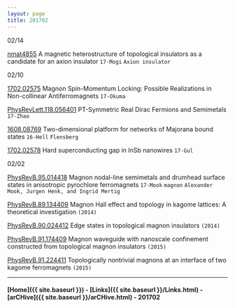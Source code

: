 ```yaml
---
layout: page
title: 201702
---
```



02/14

[nmat4855](http://www.nature.com/nmat/journal/vaop/ncurrent/full/nmat4855.html) A magnetic heterostructure of topological insulators as a candidate for an axion insulator `17-Mogi` `Axion insulator`

02/10

[1702.02575](https://arxiv.org/abs/1702.02575) Magnon Spin-Momentum Locking:
Possible Realizations in Non-collinear Antiferromagnets `17-Okuma`

[PhysRevLett.118.056401](http://journals.aps.org/prl/pdf/10.1103/PhysRevLett.118.056401) PT-Symmetric Real Dirac Fermions and Semimetals `17-Zhao`

[1608.08769](https://arxiv.org/abs/1608.08769) Two-dimensional platform for networks of Majorana bound states `16-Hell` `Flensberg`

[1702.02578](https://arxiv.org/abs/1702.02578) Hard superconducting gap in InSb nanowires `17-Gul`



02/02

[PhysRevB.95.014418](http://journals.aps.org/prb/abstract/10.1103/PhysRevB.95.014418) Magnon nodal-line semimetals and drumhead surface states in anisotropic pyrochlore ferromagnets `17-Mook` `magnon` `Alexander Mook, Jurgen Henk, and Ingrid Mertig`

>
[PhysRevB.89.134409](http://journals.aps.org/prb/abstract/10.1103/PhysRevB.89.134409) Magnon Hall effect and topology in kagome lattices: A theoretical investigation `(2014)`
>
[PhysRevB.90.024412](http://journals.aps.org/prb/abstract/10.1103/PhysRevB.90.024412) Edge states in topological magnon insulators `(2014)`
>
[PhysRevB.91.174409](http://journals.aps.org/prb/abstract/10.1103/PhysRevB.91.174409) Magnon waveguide with nanoscale confinement constructed from topological magnon insulators `(2015)`
>
[PhysRevB.91.224411](http://journals.aps.org/prb/abstract/10.1103/PhysRevB.91.224411) Topologically nontrivial magnons at an interface of two kagome ferromagnets `(2015)`


---


#### [Home]({{ site.baseurl }}) - [Links]({{ site.baseurl }}/Links.html) - [arCHive]({{ site.baseurl }}/arCHive.html) - 201702
